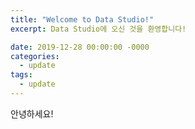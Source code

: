 ```yaml
---
title: "Welcome to Data Studio!"
excerpt: Data Studio에 오신 것을 환영합니다!

date: 2019-12-28 00:00:00 -0000
categories: 
  - update
tags:
  - update
---
```


안녕하세요!
<!--stackedit_data:
eyJoaXN0b3J5IjpbLTg5OTkxMDU4NF19
-->